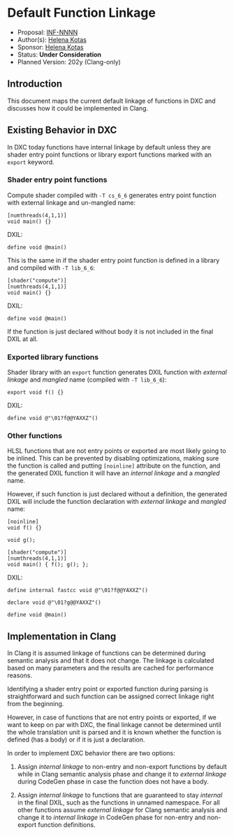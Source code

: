 # Default Function Linkage

* Proposal: [INF-NNNN](INF-NNNN-function-linkage.md)
* Author(s): [Helena Kotas](https://github.com/hekota)
* Sponsor: [Helena Kotas](https://github.com/hekota)
* Status: **Under Consideration**
* Planned Version: 202y (Clang-only)

## Introduction

This document maps the current default linkage of functions in DXC and discusses how it could be implemented in Clang.

## Existing Behavior in DXC

In DXC today functions have internal linkage by default unless they are shader entry point functions or library export functions marked with an `export` keyword.

### Shader entry point functions

Compute shader compiled with `-T cs_6_6` generates entry point function with external linkage and un-mangled name:

```
[numthreads(4,1,1)]
void main() {}
```
DXIL:
```
define void @main()
```

This is the same in if the shader entry point function is defined in a library and compiled with `-T lib_6_6`:

```
[shader("compute")]
[numthreads(4,1,1)]
void main() {}
```
DXIL:
```
define void @main()
```

If the function is just declared without body it is not included in the final DXIL at all.

### Exported library functions

Shader library with an `export` function  generates DXIL function with _external linkage_ and _mangled_ name (compiled with `-T lib_6_6`):

```
export void f() {}
```

DXIL:

```
define void @"\01?f@@YAXXZ"()
```

### Other functions

HLSL functions that are not entry points or exported are most likely going to be inlined. This can be prevented by disabling optimizations, making sure the function is called and putting `[noinline]` attribute on the function, and the generated DXIL function it will have an _internal linkage_ and a _mangled_ name.

However, if such function is just declared without a definition, the generated DXIL will include the function declaration with _external linkage_ and _mangled_ name:


```
[noinline]
void f() {}

void g();

[shader("compute")]
[numthreads(4,1,1)]
void main() { f(); g(); };
```

DXIL:

```
define internal fastcc void @"\01?f@@YAXXZ"()

declare void @"\01?g@@YAXXZ"()

define void @main()
```

## Implementation in Clang

In Clang it is assumed linkage of functions can be determined during semantic analysis and that it does not change. The linkage is calculated based on many parameters and the results are cached for performance reasons. 

Identifying a shader entry point or exported function during parsing is straightforward and such function can be assigned correct linkage right from the beginning.

However, in case of functions that are not entry points or exported, if we want to keep on par with DXC, the final linkage cannot be determined until the whole translation unit is parsed and it is known whether the function is defined (has a body) or if it is just a declaration.

In order to implement DXC behavior there are two options:
1. Assign _internal linkage_ to non-entry and non-export functions by default while in Clang semantic analysis phase and change it to _external linkage_ during CodeGen phase in case the function does not have a body.

2. Assign _internal linkage_ to functions that are guaranteed to stay _internal_ in the final DXIL, such as the functions in unnamed namespace. For all other functions assume _external linkage_ for Clang semantic analysis and change it to _internal linkage_ in CodeGen phase for non-entry and non-export function definitions.

